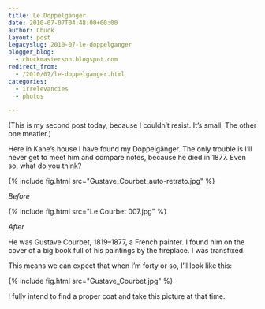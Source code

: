 ```yaml
---
title: Le Doppelgänger
date: 2010-07-07T04:48:00+00:00
author: Chuck
layout: post
legacyslug: 2010-07-le-doppelganger
blogger_blog:
  - chuckmasterson.blogspot.com
redirect_from:
  - /2010/07/le-doppelganger.html
categories:
  - irrelevancies
  - photos

---
```


(This is my second post today, because I couldn’t resist. It’s small. The other
one meatier.)

Here in Kane’s house I have found my Doppelgänger. The only trouble is I’ll
never get to meet him and compare notes, because he died in 1877. Even so, what
do you think?

{% include fig.html src="Gustave_Courbet_auto-retrato.jpg" %}

*Before*

{% include fig.html src="Le Courbet 007.jpg" %}

*After*

He was Gustave Courbet, 1819–1877, a French painter. I found him on the cover
of a big book full of his paintings by the fireplace. I was transfixed.

This means we can expect that when I’m forty or so, I’ll look like this:

{% include fig.html src="Gustave_Courbet.jpg" %}

I fully intend to find a proper coat and take this picture at that time.

